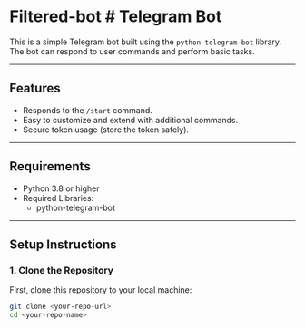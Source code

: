 # Filtered-bot # Telegram Bot

This is a simple Telegram bot built using the `python-telegram-bot` library. The bot can respond to user commands and perform basic tasks.

---

## Features
- Responds to the `/start` command.
- Easy to customize and extend with additional commands.
- Secure token usage (store the token safely).
  
---

## Requirements
- Python 3.8 or higher
- Required Libraries:
  - python-telegram-bot

---

## Setup Instructions

### 1. Clone the Repository
First, clone this repository to your local machine:
```bash
git clone <your-repo-url>
cd <your-repo-name>
